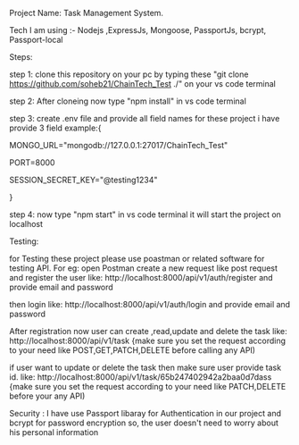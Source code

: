 Project Name: Task Management System.

Tech I am using :- Nodejs ,ExpressJs, Mongoose, PassportJs, bcrypt, Passport-local 

Steps:

step 1: clone this repository on your pc by typing these  "git clone https://github.com/soheb21/ChainTech_Test ./" on your vs code terminal

step 2: After cloneing now type "npm install" in vs code terminal

step 3: create .env file and provide all field names for these project i have provide 3 field
example:{

MONGO_URL="mongodb://127.0.0.1:27017/ChainTech_Test"

PORT=8000

SESSION_SECRET_KEY="@testing1234"

}

step 4: now type "npm start" in vs code terminal it will start the project on localhost 

Testing:

for Testing these project please use poastman or related software for testing API.
For eg: open Postman create a new request like post request and register the user
like: http://localhost:8000/api/v1/auth/register and provide email and password

then login
like: http://localhost:8000/api/v1/auth/login and provide email and password

After registration
now user can create ,read,update and delete the task
like: http://localhost:8000/api/v1/task {make sure you set the request according to your need like POST,GET,PATCH,DELETE before calling any API)

if user want to update or delete the task then make sure user provide task id.
like: http://localhost:8000/api/v1/task/65b247402942a2baa0d7dass   {make sure you set the request according to your need like PATCH,DELETE before your any API)

Security :
I have use Passport libaray for Authentication in our project and bcrypt for password encryption so, the user doesn't need to worry about his personal information

